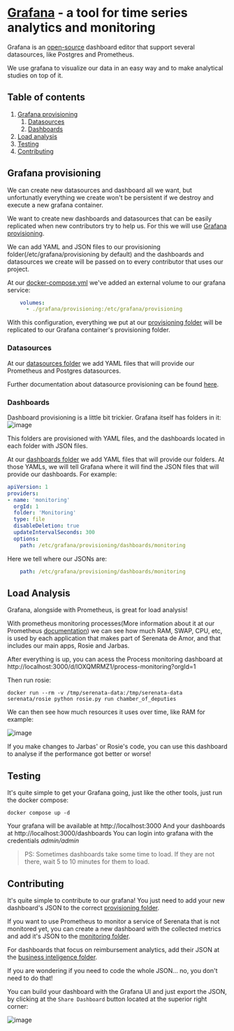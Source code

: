 # [Grafana](https://grafana.com/) - a tool for time series analytics and monitoring

Grafana is an [open-source](https://github.com/grafana/grafana) dashboard editor that support several datasources, like Postgres and Prometheus.

We use grafana to visualize our data in an easy way and to make analytical studies on top of it.


## Table of contents
1. [Grafana provisioning](#Grafana-provisioning)
    1. [Datasources](#Datasources)
    1. [Dashboards](#Dashboards)
1. [Load analysis](#Load-analysis)
1. [Testing](#Testing)
1. [Contributing](#Contributing)



## Grafana provisioning

We can create new datasources and dashboard all we want, but unfortunatly everything we create won't be persistent if we destroy and execute a new grafana container.

We want to create new dashboards and datasources that can be easily replicated when new contributors try to help us. For this we will use [Grafana provisioning](https://grafana.com/docs/administration/provisioning/).

We can add YAML and JSON files to our provisioning folder(/etc/grafana/provisioning by default) and the dashboards and datasources we create will be passed on to every contributor that uses our project.

At our [docker-compose.yml](../docker-compose.yml) we've added an external volume to our grafana service:

```yaml
    volumes:
      - ./grafana/provisioning:/etc/grafana/provisioning
```

With this configuration, everything we put at our [provisioning folder](provisioning) will be replicated to our Grafana container's provisioning folder.

### Datasources

At our [datasources folder](provisioning/datasources) we add YAML files that will provide our Prometheus and Postgres datasources.

Further documentation about datasource provisioning can be found [here](https://grafana.com/docs/administration/provisioning/#datasources).


### Dashboards

Dashboard provisioning is a little bit trickier. Grafana itself has folders in it:
![image](https://user-images.githubusercontent.com/24193764/59293696-1f32a680-8c56-11e9-8b74-eabec410d6b1.png)

This folders are provisioned with YAML files, and the dashboards located in each folder with JSON files.

At our [dashboards folder](provisioning/dashboards) we add YAML files that will provide our folders. At those YAMLs, we will tell Grafana where it will find the JSON files that will provide our dashboards. For example:

```yaml
apiVersion: 1
providers:
- name: 'monitoring'
  orgId: 1
  folder: 'Monitoring'
  type: file
  disableDeletion: true
  updateIntervalSeconds: 300
  options:
    path: /etc/grafana/provisioning/dashboards/monitoring
```

Here we tell where our JSONs are:

```yaml
    path: /etc/grafana/provisioning/dashboards/monitoring
```



## Load Analysis

Grafana, alongside with Prometheus, is great for load analysis!

With prometheus monitoring processes(More information about it at our Prometheus [documentation](../prometheus/README.md)) we can see how much RAM, SWAP, CPU, etc, is used by each application that makes part of Serenata de Amor, and that includes our main apps, Rosie and Jarbas.

After everything is up, you can acess the Process monitoring dashboard at  http://localhost:3000/d/lOXQMRMZ1/process-monitoring?orgId=1

Then run rosie:

```shell
docker run --rm -v /tmp/serenata-data:/tmp/serenata-data serenata/rosie python rosie.py run chamber_of_deputies
```

We can then see how much resources it uses over time, like RAM for example:

![image](https://user-images.githubusercontent.com/24193764/58755015-97a8a300-84b1-11e9-82d0-24511ac70743.png)

If you make changes to Jarbas' or Rosie's code, you can use this dashboard to analyse if the performance got better or worse!



## Testing

It's quite simple to get your Grafana going, just like the other tools, just run the docker compose:

```shell
docker compose up -d
```

Your grafana will be available at http://localhost:3000
And your dashboards at http://localhost:3000/dashboards
You can login into grafana with the credentials *admin/admin*

> PS: Sometimes dashboards take some time to load. If they are not there, wait 5 to 10 minutes for them to load.


## Contributing

It's quite simple to contribute to our grafana! You just need to add your new dashboard's JSON to the correct [provisioning folder](provisioning/dashboards).


If you want to use Prometheus to monitor a service of Serenata that is not monitored yet, you can create a new dashboard with the collected metrics and add it's JSON to the [monitoring folder](provisioning/dashboards/monitoring).

For dashboards that focus on reimbursement analytics, add their JSON at the [business inteligence folder](provisioning/dashboards/businessInteligence).

If you are wondering if you need to code the whole JSON... no, you don't need to do that!

You can build your dashboard with the Grafana UI and just export the JSON, by clicking at the `Share Dashboard` button located at the superior right corner:

![image](https://user-images.githubusercontent.com/24193764/58824721-208b2000-8613-11e9-92ed-a2673a05ec58.png)

